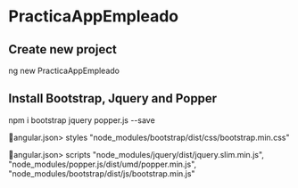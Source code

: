 # PracticaAppEmpleado

## Create new project
ng new PracticaAppEmpleado

## Install Bootstrap, Jquery and Popper
npm i bootstrap jquery popper.js --save

📁angular.json> styles 
"node_modules/bootstrap/dist/css/bootstrap.min.css"

📁angular.json> scripts 
"node_modules/jquery/dist/jquery.slim.min.js",
"node_modules/popper.js/dist/umd/popper.min.js",
"node_modules/bootstrap/dist/js/bootstrap.min.js"
